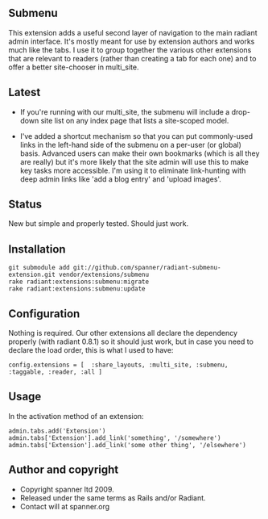 ## Submenu

This extension adds a useful second layer of navigation to the main radiant admin interface. It's mostly meant for use by extension authors and works much like the tabs. I use it to group together the various other extensions that are relevant to readers (rather than creating a tab for each one) and to offer a better site-chooser in multi_site.

## Latest

* If you're running with our multi_site, the submenu will include a drop-down site list on any index page that lists a site-scoped model.

* I've added a shortcut mechanism so that you can put commonly-used links in the left-hand side of the submenu on a per-user (or global) basis. Advanced users can make their own bookmarks (which is all they are really) but it's more likely that the site admin will use this to make key tasks more accessible. I'm using it to eliminate link-hunting with deep admin links like 'add a blog entry' and 'upload images'.

## Status

New but simple and properly tested. Should just work.

## Installation

	git submodule add git://github.com/spanner/radiant-submenu-extension.git vendor/extensions/submenu
	rake radiant:extensions:submenu:migrate
	rake radiant:extensions:submenu:update

## Configuration

Nothing is required. Our other extensions all declare the dependency properly (with radiant 0.8.1) so it should just work, but in case you need to declare the load order, this is what I used to have:

	config.extensions = [  :share_layouts, :multi_site, :submenu, :taggable, :reader, :all ]

## Usage

In the activation method of an extension:

	admin.tabs.add('Extension')
	admin.tabs['Extension'].add_link('something', '/somewhere')
	admin.tabs['Extension'].add_link('some other thing', '/elsewhere')

## Author and copyright

* Copyright spanner ltd 2009.
* Released under the same terms as Rails and/or Radiant.
* Contact will at spanner.org
